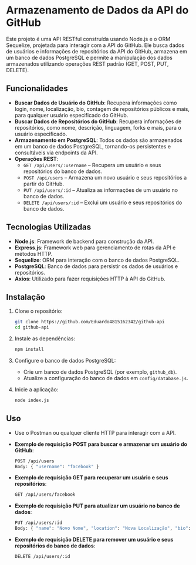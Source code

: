
# Armazenamento de Dados da API do GitHub

Este projeto é uma API RESTful construída usando Node.js e o ORM Sequelize, projetada para interagir com a API do GitHub. Ele busca dados de usuários e informações de repositórios da API do GitHub, armazena em um banco de dados PostgreSQL e permite a manipulação dos dados armazenados utilizando operações REST padrão (GET, POST, PUT, DELETE).

## Funcionalidades

- **Buscar Dados de Usuário do GitHub**: Recupera informações como login, nome, localização, bio, contagem de repositórios públicos e mais, para qualquer usuário especificado do GitHub.
- **Buscar Dados de Repositórios do GitHub**: Recupera informações de repositórios, como nome, descrição, linguagem, forks e mais, para o usuário especificado.
- **Armazenamento em PostgreSQL**: Todos os dados são armazenados em um banco de dados PostgreSQL, tornando-os persistentes e consultáveis via endpoints da API.
- **Operações REST**:
  - `GET /api/users/:username` – Recupera um usuário e seus repositórios do banco de dados.
  - `POST /api/users` – Armazena um novo usuário e seus repositórios a partir do GitHub.
  - `PUT /api/users/:id` – Atualiza as informações de um usuário no banco de dados.
  - `DELETE /api/users/:id` – Exclui um usuário e seus repositórios do banco de dados.

## Tecnologias Utilizadas

- **Node.js**: Framework de backend para construção da API.
- **Express.js**: Framework web para gerenciamento de rotas da API e métodos HTTP.
- **Sequelize**: ORM para interação com o banco de dados PostgreSQL.
- **PostgreSQL**: Banco de dados para persistir os dados de usuários e repositórios.
- **Axios**: Utilizado para fazer requisições HTTP à API do GitHub.

## Instalação

1. Clone o repositório:
   ```bash
   git clone https://github.com/Eduardo4815162342/github-api
   cd github-api
   ```

2. Instale as dependências:
   ```bash
   npm install
   ```

3. Configure o banco de dados PostgreSQL:
   - Crie um banco de dados PostgreSQL (por exemplo, `github_db`).
   - Atualize a configuração do banco de dados em `config/database.js`.

4. Inicie a aplicação:
   ```bash
   node index.js
   ```

## Uso

- Use o Postman ou qualquer cliente HTTP para interagir com a API.
- **Exemplo de requisição POST para buscar e armazenar um usuário do GitHub**:
  ```bash
  POST /api/users
  Body: { "username": "facebook" }
  ```

- **Exemplo de requisição GET para recuperar um usuário e seus repositórios**:
  ```bash
  GET /api/users/facebook
  ```

- **Exemplo de requisição PUT para atualizar um usuário no banco de dados**:
  ```bash
  PUT /api/users/:id
  Body: { "name": "Novo Nome", "location": "Nova Localização", "bio": "Nova Biografia" }
  ```

- **Exemplo de requisição DELETE para remover um usuário e seus repositórios do banco de dados**:
  ```bash
  DELETE /api/users/:id
  ```
